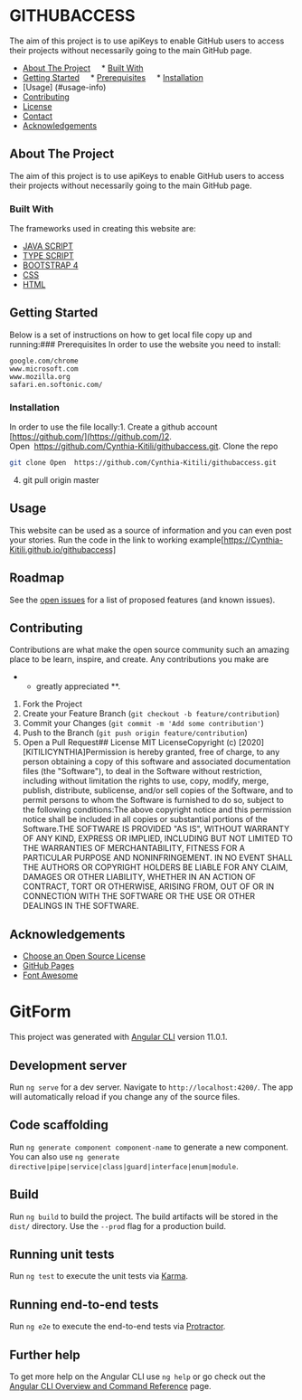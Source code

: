 # GITHUBACCESS
The aim of this project is to use apiKeys to enable GitHub users to access their projects without necessarily going to the main GitHub page.
* [About The Project](#project-info)
    * [Built With](#built-info)
* [Getting Started](#start-info)
    * [Prerequisites](#prerequisites-info)
    * [Installation](#installation-info)
* [Usage] (#usage-info)
* [Contributing](#contributing-info)
* [License](#license-info)
* [Contact](#contact-info)
* [Acknowledgements](#acknowledgements-info)

## About The Project
The aim of this project is to use apiKeys to enable GitHub users to access their projects without necessarily going to the main GitHub page.
### Built With
The frameworks used in creating this website are:
* [JAVA SCRIPT](https://JavaScript.com)
* [TYPE SCRIPT](https://TypeScript.com)
* [BOOTSTRAP 4](https://getbootstrap.com)
* [CSS](https://css.com)
* [HTML](https://html.com)

## Getting Started
Below is a set of instructions on how to get local file copy up and running:### Prerequisites
In order to use the website you need to install:
```
google.com/chrome
www.microsoft.com
www.mozilla.org
safari.en.softonic.com/
```
### Installation
In order to use the file locally:1. Create a github account [https://github.com/](https://github.com/)2. Open  https://github.com/Cynthia-Kitili/githubaccess.git. Clone the repo
```sh
git clone Open  https://github.com/Cynthia-Kitili/githubaccess.git
```
4. git pull origin master

## Usage
This website can be used as a source of information and you can even post your stories.
Run the code in the link to working example[https://Cynthia-Kitili.github.io/githubaccess]

## Roadmap
See the [open issues](https://github.com/Cynthia-Kitili/githubaccess/issues) for a list of proposed features (and known issues).

## Contributing
Contributions are what make the open source community such an amazing place to be learn, inspire, and create. Any contributions you make are
* * greatly appreciated **.
1. Fork the Project
2. Create your Feature Branch (`git checkout -b feature/contribution`)
3. Commit your Changes (`git commit -m 'Add some contribution'`)
4. Push to the Branch (`git push origin feature/contribution`)
5. Open a Pull Request## License
MIT LicenseCopyright (c) [2020] [KITILICYNTHIA]Permission is hereby granted, free of charge, to any person obtaining a copy
of this software and associated documentation files (the "Software"), to deal
in the Software without restriction, including without limitation the rights
to use, copy, modify, merge, publish, distribute, sublicense, and/or sell
copies of the Software, and to permit persons to whom the Software is
furnished to do so, subject to the following conditions:The above copyright notice and this permission notice shall be included in all
copies or substantial portions of the Software.THE SOFTWARE IS PROVIDED "AS IS", WITHOUT WARRANTY OF ANY KIND, EXPRESS OR
IMPLIED, INCLUDING BUT NOT LIMITED TO THE WARRANTIES OF MERCHANTABILITY,
FITNESS FOR A PARTICULAR PURPOSE AND NONINFRINGEMENT. IN NO EVENT SHALL THE
AUTHORS OR COPYRIGHT HOLDERS BE LIABLE FOR ANY CLAIM, DAMAGES OR OTHER
LIABILITY, WHETHER IN AN ACTION OF CONTRACT, TORT OR OTHERWISE, ARISING FROM,
OUT OF OR IN CONNECTION WITH THE SOFTWARE OR THE USE OR OTHER DEALINGS IN THE
SOFTWARE.

## Acknowledgements
* [Choose an Open Source License](https://choosealicense.com)
* [GitHub Pages](https://pages.github.com)
* [Font Awesome](https://fontawesome.com)



# GitForm

This project was generated with [Angular CLI](https://github.com/angular/angular-cli) version 11.0.1.

## Development server

Run `ng serve` for a dev server. Navigate to `http://localhost:4200/`. The app will automatically reload if you change any of the source files.

## Code scaffolding

Run `ng generate component component-name` to generate a new component. You can also use `ng generate directive|pipe|service|class|guard|interface|enum|module`.

## Build

Run `ng build` to build the project. The build artifacts will be stored in the `dist/` directory. Use the `--prod` flag for a production build.

## Running unit tests

Run `ng test` to execute the unit tests via [Karma](https://karma-runner.github.io).

## Running end-to-end tests

Run `ng e2e` to execute the end-to-end tests via [Protractor](http://www.protractortest.org/).

## Further help

To get more help on the Angular CLI use `ng help` or go check out the [Angular CLI Overview and Command Reference](https://angular.io/cli) page.
